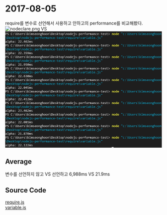 # 2017-08-05
require를 변수로 선언해서 사용하고 안하고의 performance를 비교해봤다.<br>
![nodeclare.png](./notdeclare.png.png) VS ![variable](./variable.png)

## Average
변수를 선언하지 않고 VS 선언하고
6,988ms VS 21.9ms

## Source Code
[require.js](require.js)<br>
[variable.js](variable.js)